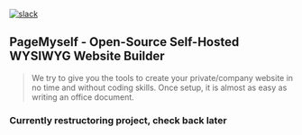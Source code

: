 [![slack](https://img.shields.io/badge/Join%20our%20Slack%20Chat-4A154B?logo=slack&logoColor=white)](https://scripts.0x.at/github-webhooks/slack-join/)

## PageMyself - Open-Source Self-Hosted WYSIWYG Website Builder

> We try to give you the tools to create your private/company website in no time and without coding skills. Once setup,
> it is almost as easy as writing an office document.

### Currently restructoring project, check back later